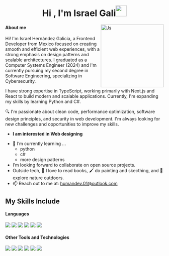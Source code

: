 <h1 align="center"><b>Hi , I'm Israel Gali</b><img src="https://media.giphy.com/media/hvRJCLFzcasrR4ia7z/giphy.gif" width="35"></h1>

<img align="right" width=200px alt="Js" src="https://media4.giphy.com/media/v1.Y2lkPTc5MGI3NjExZnFidTR1c21oNXVqbzYxZmJkbHRybnV3NWswZTBoNzFvNnhsNzJ5NiZlcD12MV9pbnRlcm5hbF9naWZfYnlfaWQmY3Q9Zw/SvFocn0wNMx0iv2rYz/giphy.gif" />

<h4> About me </h4>

Hi! I'm Israel Hernández Galicia, a Frontend Developer from Mexico focused on creating smooth and efficient web experiences, with a strong emphasis on design patterns and scalable architectures. I graduated as a Computer Systems Engineer (2024) and I'm currently pursuing my second degree in Software Engineering, specializing in Cybersecurity.

I have strong expertise in TypeScript, working primarily with Next.js and React to build modern and scalable applications. Currently, I'm expanding my skills by learning Python and C#.

🔍 I'm passionate about clean code, performance optimization, software design principles, and security in web development. I'm always looking for new challenges and opportunities to improve my skills.

* **I am interested in Web designing**
- 🌱 I’m currently learning ...
  - python
  - c#
  - more design patterns
- I’m looking forward to collaborate on open source projects.
- Outside tech, 📖 I love to read books, 🖌️ do painting and skecthing, and 🌴 explore nature outdoors.
- 📫 Reach out to me at: <a href="humandev.01@outlook.com">humandev.01@outlook.com</a>

## My Skills Include

<h4> Languages </h4>

<span> 
<img src="https://img.shields.io/badge/JavaScript-F7DF1E?style=for-the-badge&logo=javascript&logoColor=black">
<img src= "https://img.shields.io/badge/typescript-%23007ACC.svg?style=for-the-badge&logo=typescript&logoColor=white">
<img src= "https://img.shields.io/badge/html5-%23E34F26.svg?style=for-the-badge&logo=html5&logoColor=white">
<img src="https://img.shields.io/badge/css3-%231572B6.svg?style=for-the-badge&logo=css3&logoColor=white"/>
<img src="https://img.shields.io/badge/postgres-%23316192.svg?style=for-the-badge&logo=postgresql&logoColor=white"/>
<img src="https://img.shields.io/badge/Supabase-3ECF8E?style=for-the-badge&logo=supabase&logoColor=white"/>



</span>
<br/>

<h4>Other Tools and Technologies</h4>

<span>
<img src="https://img.shields.io/badge/react-%2320232a.svg?style=for-the-badge&logo=react&logoColor=%2361DAFB">
<img src="https://img.shields.io/badge/Next-black?style=for-the-badge&logo=next.js&logoColor=white"/>
<img src="https://img.shields.io/badge/tailwindcss-%2338B2AC.svg?style=for-the-badge&logo=tailwind-css&logoColor=white">
<img src="https://img.shields.io/badge/threejs-black?style=for-the-badge&logo=three.js&logoColor=white">
<img src="https://img.shields.io/badge/SASS-hotpink.svg?style=for-the-badge&logo=SASS&logoColor=white">
<img src="https://img.shields.io/badge/GSAP-88CE02?style=for-the-badge&logo=greensock&logoColor=black"/>



</span>

